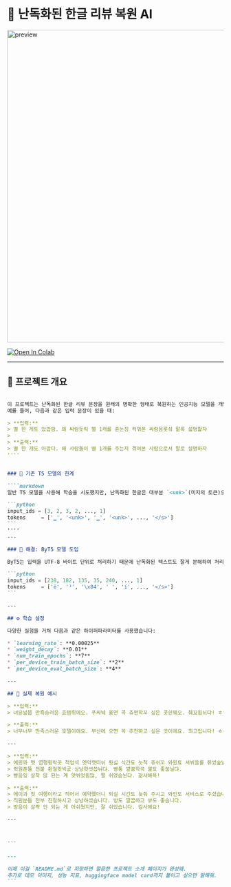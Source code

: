

# 🤖 난독화된 한글 리뷰 복원 AI


<img width="725" alt="preview" src="https://github.com/user-attachments/assets/d2337f62-a818-47a7-8507-8b1acdfb942b" />

[![Open In Colab](https://colab.research.google.com/assets/colab-badge.svg)](https://colab.research.google.com/drive/11XIJrvN6FBNS1Ez0JDo1NuOFfN68N3V8?usp=sharing)

---
## 📌 프로젝트 개요
````markdown

이 프로젝트는 난독화된 한글 리뷰 문장을 원래의 명확한 형태로 복원하는 인공지능 모델을 개발하는 것을 목표로 합니다.  
예를 들어, 다음과 같은 입력 문장이 있을 때:

> **입력:**  
> 별 한 게토 았깝땀. 왜 싸람듯릭 펼 1캐를 쥰눈징 컥꺾폰 싸람믐롯섞 맒록 섧멍핥쟈  
>  
> **출력:**  
> 별 한 개도 아깝다. 왜 사람들이 별 1개를 주는지 겪어본 사람으로서 말로 설명하자
''''


### 🔹 기존 T5 모델의 한계

````markdown
일반 T5 모델을 사용해 학습을 시도했지만, 난독화된 한글은 대부분 `<unk>`(미지의 토큰)으로 처리되어 학습이 되지 않는 문제가 발생했습니다.

```python
input_ids = [3, 2, 3, 2, ..., 1]
tokens     = ['▁', '<unk>', '▁', '<unk>', ..., '</s>']
```
''''
---

### 🔹 해결: ByT5 모델 도입

ByT5는 입력을 UTF-8 바이트 단위로 처리하기 때문에 난독화된 텍스트도 잘게 분해하여 처리할 수 있습니다. 다음과 같이 안정적인 토큰 분해가 가능했습니다.

```python
input_ids = [238, 182, 135, 35, 240, ..., 1]
tokens     = ['ë', '³', '\x84', ' ', 'í', ..., '</s>']
```

---

## ⚙️ 학습 설정

다양한 실험을 거쳐 다음과 같은 하이퍼파라미터를 사용했습니다:

* `learning_rate`: **0.00025**
* `weight_decay`: **0.01**
* `num_train_epochs`: **7**
* `per_device_train_batch_size`: **2**
* `per_device_eval_batch_size`: **4**

---

## 💬 실제 복원 예시

> **입력:**
> 녀뮨넒뭅 만죡숭러윤 효템뤼에오. 푸싸눼 옰면 콕 츄쩐학꼬 싶은 콧쉰웨오. 췌꾜윕뉘댜! ㅎㅎ 당음웨 또 옭 컷 갗았요.

> **출력:**
> 너무너무 만족스러운 호텔이에요. 부산에 오면 꼭 추천하고 싶은 곳이에요. 최고입니다! ㅎㅎ 다음에 또 올 것 같아요.

---

> **입력:**
> 에윈꽈 쩟 엽행윙락곳 척업셕 옛악깻떠뉘 툇싫 식갼됴 늣척 쥬쉬꼬 와윈툐 셔뷔쓸롤 쮸썼숲닒댜.
> 쥑원푼뜰 젼붙 췬철핫씩곬 상낭핫셧씁뉘댜. 빵통 꺌끎학곡 붙됴 좋쑵닐댜.
> 빵음잉 살착 않 된는 계 얏쒸었쥠많, 짤 쉬였숩뉜댜. 갊샤해욕!

> **출력:**
> 에이과 첫 여행이라고 적어서 예약했더니 퇴실 시간도 늦춰 주시고 와인도 서비스로 주셨습니다.
> 직원분들 전부 친절하시고 상냥하셨습니다. 방도 깔끔하고 뷰도 좋습니다.
> 방음이 살짝 안 되는 게 아쉬웠지만, 잘 쉬었습니다. 감사해요!

---



```

---

이제 이걸 `README.md`로 저장하면 깔끔한 프로젝트 소개 페이지가 완성돼.  
추가로 데모 이미지, 성능 지표, huggingface model card까지 붙이고 싶으면 말해줘.
```
